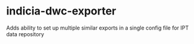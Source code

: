 # indicia-dwc-exporter
Adds ability to set up multiple similar exports in a single config file for IPT data repository
